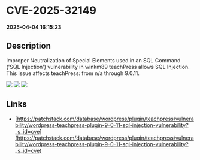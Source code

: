 # CVE-2025-32149

**2025-04-04 16:15:23**

## Description
Improper Neutralization of Special Elements used in an SQL Command ('SQL Injection') vulnerability in winkm89 teachPress allows SQL Injection. This issue affects teachPress: from n/a through 9.0.11.

![](https://img.shields.io/static/v1?label=Score&message=8.5&color=red)
![](https://img.shields.io/static/v1?label=Severity&message=HIGH&color=red)
![](https://img.shields.io/static/v1?label=CWE&message=SQL&color=green)

## Links
- [https://patchstack.com/database/wordpress/plugin/teachpress/vulnerability/wordpress-teachpress-plugin-9-0-11-sql-injection-vulnerability?_s_id=cve](https://patchstack.com/database/wordpress/plugin/teachpress/vulnerability/wordpress-teachpress-plugin-9-0-11-sql-injection-vulnerability?_s_id=cve)
